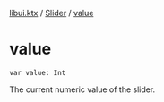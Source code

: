 [libui.ktx](../README.md) / [Slider](README.md) / [value](value.md)

# value

`var value: Int`

The current numeric value of the slider.

